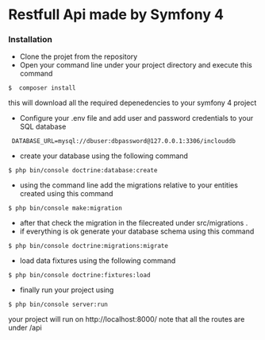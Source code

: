 # Restfull Api made by Symfony 4

### Installation 

* Clone the projet from the repository 
* Open your command line under your project directory and execute this command 

```
$  composer install 
``` 
this will download all the required depenedencies to your symfony 4 project 

* Configure your .env file and add user and password credentials to your SQL database 

```
 DATABASE_URL=mysql://dbuser:dbpassword@127.0.0.1:3306/inclouddb
``` 
* create your database using the following command 
```
$ php bin/console doctrine:database:create
```

* using the command line add the migrations relative to your entities created using this command 
 
```
$ php bin/console make:migration
```
* after that check the migration  in the filecreated under src/migrations .
* if everything is ok generate your database schema using this command
``` 
$ php bin/console doctrine:migrations:migrate

```
* load data fixtures using the following command 
``` 
$ php bin/console doctrine:fixtures:load

```
* finally run your project using 
 ``` 
$ php bin/console server:run
```
your project will run on http://localhost:8000/ note that all the routes are under /api 



